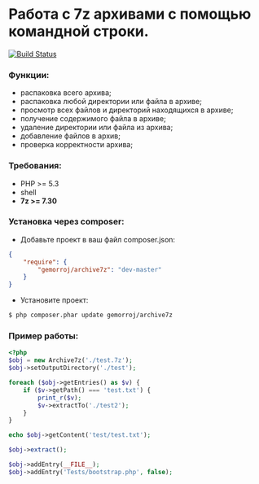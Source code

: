 # Работа с 7z архивами с помощью командной строки.

[![Build Status](https://secure.travis-ci.org/Gemorroj/Archive7z.png?branch=master)](https://travis-ci.org/Gemorroj/Archive7z)


### Функции:

- распаковка всего архива;
- распаковка любой директории или файла в архиве;
- просмотр всех файлов и директорий находящихся в архиве;
- получение содержимого файла в архиве;
- удаление директории или файла из архива;
- добавление файлов в архив;
- проверка корректности архива;


### Требования:

- PHP >= 5.3
- shell
- **7z >= 7.30**


### Установка через composer:

- Добавьте проект в ваш файл composer.json:

```json
{
    "require": {
        "gemorroj/archive7z": "dev-master"
    }
}
```
- Установите проект:

```bash
$ php composer.phar update gemorroj/archive7z
```


### Пример работы:

```php
<?php
$obj = new Archive7z('./test.7z');
$obj->setOutputDirectory('./test');

foreach ($obj->getEntries() as $v) {
    if ($v->getPath() === 'test.txt') {
        print_r($v);
        $v->extractTo('./test2');
    }
}

echo $obj->getContent('test/test.txt');

$obj->extract();

$obj->addEntry(__FILE__);
$obj->addEntry('Tests/bootstrap.php', false);
```